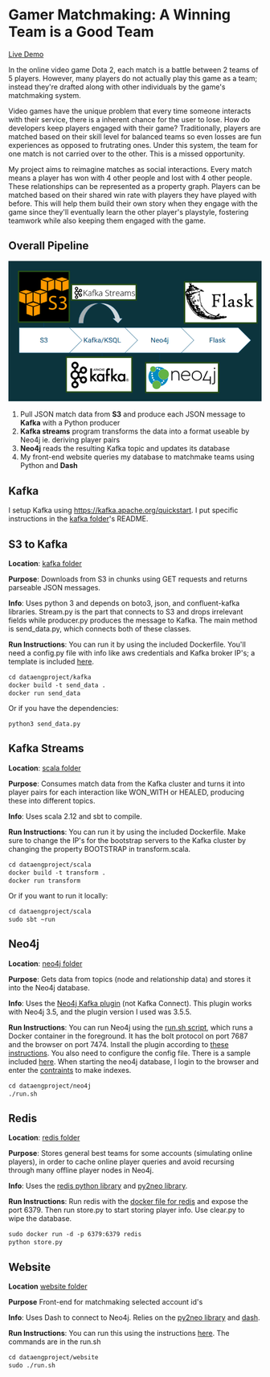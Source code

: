 # Gamer Matchmaking: A Winning Team is a Good Team

[Live Demo](https://www.dataengproject.me)

In the online video game Dota 2, each match is a battle between 2 teams of 5 
players. However, many players do not actually play this game as a team; instead
 they're drafted along with other individuals by the game's matchmaking system. 

Video games have the unique problem that every time someone interacts with their 
service, there is a inherent chance for the user to lose. How do developers 
keep players engaged with their game? Traditionally, players are matched based 
on their skill level for balanced teams so even losses are fun experiences as 
opposed to frutrating ones. Under this system, the team for one match is not 
carried over to the other. This is a missed opportunity.

My project aims to reimagine matches as social interactions. Every match means 
a player has won with 4 other people and lost with 4 other people. These 
relationships can be represented as a property graph. Players can be matched 
based on their shared win rate with players they have played with before. This 
will help them build their own story when they engage with the game since 
they'll eventually learn the other player's playstyle, fostering teamwork while
also keeping them engaged with the game. 

## Overall Pipeline

![Data Pipeline](./images/image.png)

1. Pull JSON match data from **S3** and produce each JSON message to **Kafka** 
with a Python producer
1. **Kafka streams** program transforms the data into a format useable by Neo4j 
ie. deriving player pairs
1. **Neo4j** reads the resulting Kafka topic and updates its database
1. My front-end website queries my database to matchmake teams using Python and 
**Dash**

## Kafka

I setup Kafka using <https://kafka.apache.org/quickstart>. I put specific 
instructions in the [kafka folder](./kafka)'s README.

## S3 to Kafka

**Location**: [kafka folder](./kafka)

**Purpose**: Downloads from S3 in chunks using GET requests and returns 
parseable JSON messages. 

**Info**: Uses python 3 and depends on boto3, json, and confluent-kafka 
libraries. Stream.py is the part that connects to S3 and drops irrelevant fields
 while producer.py produces the message to Kafka. The main method is 
send_data.py, which connects both of these classes. 

**Run Instructions**: You can run it by using the included Dockerfile. 
You'll need a config.py file with info like aws credentials and Kafka broker 
IP's; a template is included [here](./kafka/sample_config.py).

```shell
cd dataengproject/kafka
docker build -t send_data .
docker run send_data
```
Or if you have the dependencies:
```shell
python3 send_data.py
```

## Kafka Streams

**Location**: [scala folder](./scala) 

**Purpose**: Consumes match data from the Kafka cluster and turns it into 
player pairs for each interaction like WON_WITH or HEALED, producing these into 
different topics. 

**Info**: Uses scala 2.12 and sbt to compile. 

**Run Instructions**: You can run it by using the included Dockerfile. Make 
sure to change the IP's for the bootstrap servers to the Kafka cluster by 
changing the property BOOTSTRAP in transform.scala.
 
```shell
cd dataengproject/scala
docker build -t transform .
docker run transform
```
Or if you want to run it locally:
```shell
cd dataengproject/scala
sudo sbt ~run
```

## Neo4j

**Location**: [neo4j folder](./neo4j)

**Purpose**: Gets data from topics (node and relationship data) and stores it 
into the Neo4j database.

**Info**: Uses the [Neo4j Kafka plugin](https://github.com/neo4j-contrib/neo4j-streams) 
(not Kafka Connect). This plugin works 
with Neo4j 3.5, and the plugin version I used was 3.5.5.

**Run Instructions**: You can run Neo4j using the 
[run.sh script](./neo4j/run.sh), which runs a Docker container in the 
foreground. It has the bolt protocol on port 7687 and the browser on port 7474. 
Install the plugin according to 
[these instructions](https://neo4j.com/docs/labs/neo4j-streams/current/introduction/#configuration_docker). 
You also need to configure the config file. There is a sample included 
[here](./neo4j/sample_neo4j.conf). When starting the neo4j database, I login to 
the browser and enter the [contraints](./neo4j/constraints.txt) to make indexes.

```shell
cd dataengproject/neo4j
./run.sh
```

## Redis

**Location**: [redis folder](./redis)

**Purpose**: Stores general best teams for some accounts (simulating online players), 
in order to cache online player queries and avoid recursing through many offline player 
nodes in Neo4j.

**Info**: Uses the [redis python library](https://redislabs.com/lp/python-redis/) 
and [py2neo library](https://py2neo.org/v4/).

**Run Instructions**: Run redis with the 
[docker file for redis](https://hub.docker.com/_/redis/) and expose the port 6379. 
Then run store.py to start storing player info. Use clear.py to wipe the database.

```shell
sudo docker run -d -p 6379:6379 redis
python store.py
```

## Website

**Location** [website folder](./website)

**Purpose** Front-end for matchmaking selected account id's

**Info**: Uses Dash to connect to Neo4j. Relies on the [py2neo library](https://py2neo.org/v4/) and [dash](https://dash.plot.ly/). 

**Run Instructions**: You can run this using the instructions 
[here](https://www.digitalocean.com/community/tutorials/how-to-serve-flask-applications-with-gunicorn-and-nginx-on-ubuntu-18-04). 
The commands are in the run.sh

```shell
cd dataengproject/website
sudo ./run.sh
```
